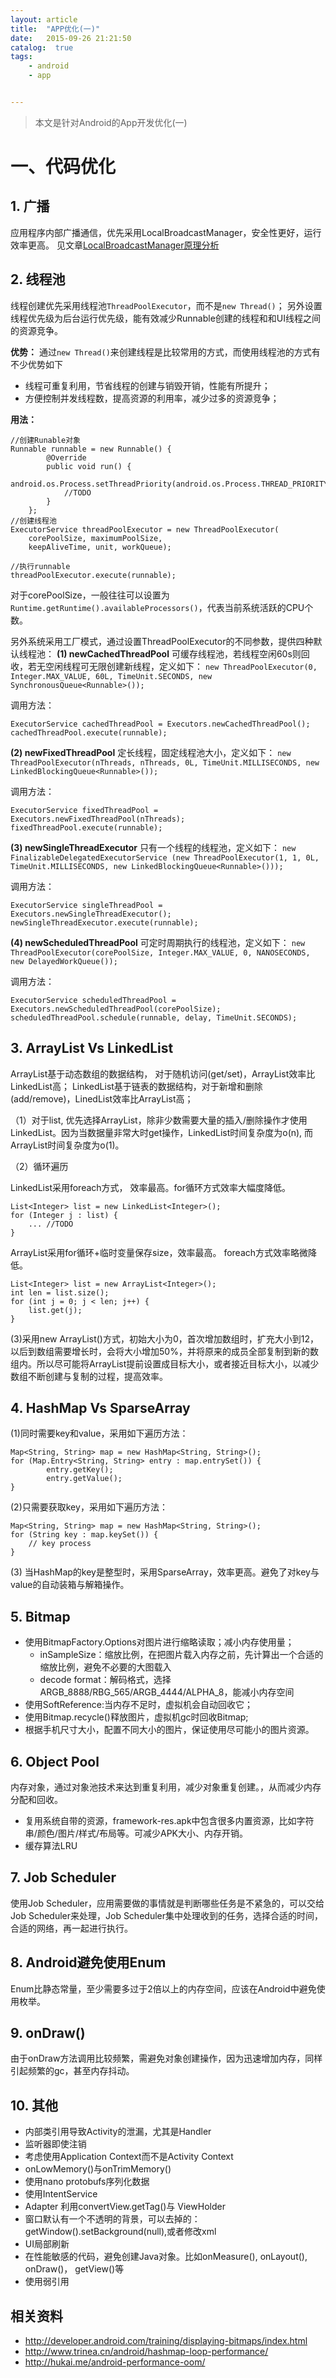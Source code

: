 ```yaml
---
layout: article
title:  "APP优化(一)"
date:   2015-09-26 21:21:50
catalog:  true
tags:
    - android
    - app


---
```


> 本文是针对Android的App开发优化(一)


# 一、代码优化

## 1.  广播

应用程序内部广播通信，优先采用LocalBroadcastManager，安全性更好，运行效率更高。 
见文章[LocalBroadcastManager原理分析](https://panard313.github.io/2017/4/23/local_broadcast_manager)


## 2.  线程池

线程创建优先采用线程池`ThreadPoolExecutor`，而不是`new Thread()`；
另外设置线程优先级为后台运行优先级，能有效减少Runnable创建的线程和和UI线程之间的资源竞争。

**优势：** 通过`new Thread()`来创建线程是比较常用的方式，而使用线程池的方式有不少优势如下

- 线程可重复利用，节省线程的创建与销毁开销，性能有所提升；
- 方便控制并发线程数，提高资源的利用率，减少过多的资源竞争；


**用法：**

    //创建Runable对象
    Runnable runnable = new Runnable() {
            @Override
            public void run() {
                android.os.Process.setThreadPriority(android.os.Process.THREAD_PRIORITY_BACKGROUND);
                //TODO
            }
        };
    //创建线程池
    ExecutorService threadPoolExecutor = new ThreadPoolExecutor(
        corePoolSize, maximumPoolSize,
        keepAliveTime, unit, workQueue);

    //执行runnable
    threadPoolExecutor.execute(runnable);

对于corePoolSize，一般往往可以设置为`Runtime.getRuntime().availableProcessors()`，代表当前系统活跃的CPU个数。

另外系统采用工厂模式，通过设置ThreadPoolExecutor的不同参数，提供四种默认线程池：
**(1) newCachedThreadPool**
可缓存线程池，若线程空闲60s则回收，若无空闲线程可无限创建新线程，定义如下：
    `new ThreadPoolExecutor(0, Integer.MAX_VALUE,
                              60L, TimeUnit.SECONDS,
                              new SynchronousQueue<Runnable>());`

调用方法：

    ExecutorService cachedThreadPool = Executors.newCachedThreadPool();
    cachedThreadPool.execute(runnable);

**(2) newFixedThreadPool**
定长线程，固定线程池大小，定义如下：
    `new ThreadPoolExecutor(nThreads, nThreads,
                                      0L, TimeUnit.MILLISECONDS,
                                      new LinkedBlockingQueue<Runnable>());`

调用方法：

    ExecutorService fixedThreadPool = Executors.newFixedThreadPool(nThreads);
    fixedThreadPool.execute(runnable);

**(3) newSingleThreadExecutor**
只有一个线程的线程池，定义如下：
    `new FinalizableDelegatedExecutorService
            (new ThreadPoolExecutor(1, 1,
                                    0L, TimeUnit.MILLISECONDS,
                                    new LinkedBlockingQueue<Runnable>()));`

调用方法：

    ExecutorService singleThreadPool = Executors.newSingleThreadExecutor();
    newSingleThreadExecutor.execute(runnable);

**(4) newScheduledThreadPool**
可定时周期执行的线程池，定义如下：
    `new ThreadPoolExecutor(corePoolSize, Integer.MAX_VALUE, 0, NANOSECONDS,
              new DelayedWorkQueue());`

调用方法：

    ExecutorService scheduledThreadPool = Executors.newScheduledThreadPool(corePoolSize);
    scheduledThreadPool.schedule(runnable, delay, TimeUnit.SECONDS);

## 3.  ArrayList Vs LinkedList
ArrayList基于动态数组的数据结构， 对于随机访问(get/set)，ArrayList效率比LinkedList高；
LinkedList基于链表的数据结构，对于新增和删除(add/remove)，LinedList效率比ArrayList高；

（1）对于list, 优先选择ArrayList，除非少数需要大量的插入/删除操作才使用LinkedList。因为当数据量非常大时get操作，LinkedList时间复杂度为o(n), 而ArrayList时间复杂度为o(1)。

（2）循环遍历

LinkedList采用foreach方式， 效率最高。for循环方式效率大幅度降低。

    List<Integer> list = new LinkedList<Integer>();
    for (Integer j : list) {
        ... //TODO
    }

ArrayList采用for循环+临时变量保存size，效率最高。 foreach方式效率略微降低。

    List<Integer> list = new ArrayList<Integer>();
    int len = list.size();
    for (int j = 0; j < len; j++) {
        list.get(j);
    }


(3)采用new ArrayList()方式，初始大小为0，首次增加数组时，扩充大小到12，以后到数组需要增长时，会将大小增加50%，并将原来的成员全部复制到新的数组内。所以尽可能将ArrayList提前设置成目标大小，或者接近目标大小，以减少数组不断创建与复制的过程，提高效率。

## 4.  HashMap Vs SparseArray

(1)同时需要key和value，采用如下遍历方法：

    Map<String, String> map = new HashMap<String, String>();
    for (Map.Entry<String, String> entry : map.entrySet()) {
            entry.getKey();
            entry.getValue();
    }

(2)只需要获取key，采用如下遍历方法：

    Map<String, String> map = new HashMap<String, String>();
    for (String key : map.keySet()) {
        // key process
    }

 (3) 当HashMap的key是整型时，采用SparseArray，效率更高。避免了对key与value的自动装箱与解箱操作。



## 5. Bitmap

- 使用BitmapFactory.Options对图片进行缩略读取；减小内存使用量；
    - inSampleSize：缩放比例，在把图片载入内存之前，先计算出一个合适的缩放比例，避免不必要的大图载入
    - decode format：解码格式，选择ARGB_8888/RBG_565/ARGB_4444/ALPHA_8，能减小内存空间
- 使用SoftReference:当内存不足时，虚拟机会自动回收它；
- 使用Bitmap.recycle()释放图片，虚拟机gc时回收Bitmap;
- 根据手机尺寸大小，配置不同大小的图片，保证使用尽可能小的图片资源。


## 6. Object Pool
内存对象，通过对象池技术来达到重复利用，减少对象重复创建。，从而减少内存分配和回收。

- 复用系统自带的资源，framework-res.apk中包含很多内置资源，比如字符串/颜色/图片/样式/布局等。可减少APK大小、内存开销。
-  缓存算法LRU

## 7. Job Scheduler
使用Job Scheduler，应用需要做的事情就是判断哪些任务是不紧急的，可以交给Job Scheduler来处理，Job Scheduler集中处理收到的任务，选择合适的时间，合适的网络，再一起进行执行。



## 8. Android避免使用Enum
Enum比静态常量，至少需要多过于2倍以上的内存空间，应该在Android中避免使用枚举。


## 9. onDraw()
由于onDraw方法调用比较频繁，需避免对象创建操作，因为迅速增加内存，同样引起频繁的gc，甚至内存抖动。

## 10. 其他

- 内部类引用导致Activity的泄漏，尤其是Handler
- 监听器即使注销
- 考虑使用Application Context而不是Activity Context
- onLowMemory()与onTrimMemory()
- 使用nano protobufs序列化数据
- 使用IntentService
- Adapter 利用convertView.getTag()与 ViewHolder
- 窗口默认有一个不透明的背景，可以去掉的： getWindow().setBackground(null),或者修改xml
- UI局部刷新
- 在性能敏感的代码，避免创建Java对象。比如onMeasure(), onLayout(), onDraw()， getView()等
- 使用弱引用


## 相关资料

- <http://developer.android.com/training/displaying-bitmaps/index.html>
- <http://www.trinea.cn/android/hashmap-loop-performance/>
- <http://hukai.me/android-performance-oom/>
